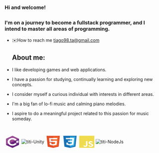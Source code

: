 ### Hi and welcome!

##

<h3 align="left">I'm on a journey to become a fullstack programmer, and I intend to master all areas of programming.</h3>

- ✉️How to reach me tiago98.ta@gmail.com

  <h2 align="left">About me:</h2>
  
-  I like developing games and web applications.
-  I have a passion for studying, continually learning and exploring new concepts.
-  I consider myself a curious individual with interests in different areas.
-  I'm a big fan of lo-fi music and calming piano melodies.
-  I aspire to do a meaningful project related to this passion for music someday.

  ##

<div style="display: inline_block"><br>
  <img align="center" alt="titi-Csharp" height="40" width="50" src="https://raw.githubusercontent.com/devicons/devicon/master/icons/csharp/csharp-original.svg">
  <img align="center" alt="titi-Unity" height="40" width="50" src="https://cdn.jsdelivr.net/gh/devicons/devicon@latest/icons/unity/unity-original.svg">
  <img align="center" alt="titi-HTML" height="40" width="50" src="https://raw.githubusercontent.com/devicons/devicon/master/icons/html5/html5-original.svg">
  <img align="center" alt="titi-CSS" height="40" width="50" src="https://raw.githubusercontent.com/devicons/devicon/master/icons/css3/css3-original.svg">
  <img align="center" alt="titi-Js" height="40" width="50" src="https://raw.githubusercontent.com/devicons/devicon/master/icons/javascript/javascript-plain.svg">
  <img align="center" alt="titi-NodeJs" height="40" width="50" src="https://cdn.jsdelivr.net/gh/devicons/devicon@latest/icons/nodejs/nodejs-original.svg">
</div>
